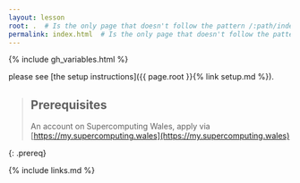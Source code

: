 ```yaml
---
layout: lesson
root: .  # Is the only page that doesn't follow the pattern /:path/index.html
permalink: index.html  # Is the only page that doesn't follow the pattern /:path/index.html
---
```


{% include gh_variables.html %}


please see [the setup instructions]({{ page.root }}{% link setup.md %}).

> ## Prerequisites
> An account on Supercomputing Wales, apply via [https://my.supercomputing.wales](https://my.supercomputing.wales)
> 
{: .prereq}

{% include links.md %}
